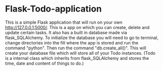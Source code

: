 # Flask-Todo-application

This is a simple Flask application that will run on your own http://127.0.0.1:5000/.
This is a app on which you can create, delete and update certain tasks. It also has a built in database made via flask_SQLAlchemy.
To initialize the database you will need to go to terminal, change directories into the fill where the app is stored and run the command "python".
Then run the command "db.create_all()". This will create your database file which will store all of your Todo instances.
(Todo is a internal class which inherits from flask_SQLAlchemy and stores the time, date and content of things to do.)
